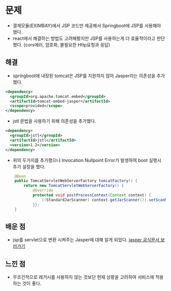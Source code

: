 # 문제
- 결제모듈(EXIMBAY)에서 JSP 코드만 제공해서 Springboot에 JSP를 사용해야 했다.
- react에서 해결하는 방법도 고려해봤지만 JSP를 사용하는게 더 효율적이라고 판단했다. (cors에러, 암호화, 불필요한 Http요청과 응답)

## 해결
- springboot에 내장된 tomcat은 JSP를 지원하지 않아 Jasper라는 의존성을 추가했다.
```xml
<dependency>
  <groupId>org.apache.tomcat.embed</groupId>
  <artifactId>tomcat-embed-jasper</artifactId>
  <scope>provided</scope>
</dependency>
```
- jstl 문법을 사용하기 위해 의존성을 추가했다.
```xml
<dependency>
  <groupId>jstl</groupId>
  <artifactId>jstl</artifactId>
  <version>1.2</version>
</dependency>
```
- 위의 두가지를 추가했으나 Invocation Nullpoint Error가 발생하여 boot 실행시 추가 설정을 했다.
```java
	@Bean
	public TomcatServletWebServerFactory tomcatFactory() {
		return new TomcatServletWebServerFactory() {
			@Override
			protected void postProcessContext(Context context) {
				((StandardJarScanner) context.getJarScanner()).setScanManifest(false);
			}};
	}
```
## 배운 점
- jsp를 servlet으로 변환 시켜주는 Jasper에 대해 알게 되었다. [jasper 공식문서 보러가기](https://tomcat.apache.org/tomcat-9.0-doc/jasper-howto.html)

## 느낀 점
- 무조건적으로 레거시를 사용하지 않는 것보단 현재 상황을 고려하여 서비스에 적용하는 것이 좋다.
